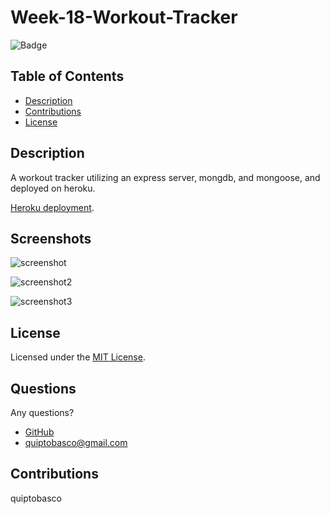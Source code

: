 # Week-18-Workout-Tracker

![Badge](https://img.shields.io/badge/License-MIT-orange)

## Table of Contents
- [Description](#description)
- [Contributions](#contributions)
- [License](#license)

## Description
A workout tracker utilizing an express server, mongdb, and mongoose, and deployed on heroku. 

[Heroku deployment](https://afternoon-waters-73111.herokuapp.com/).

## Screenshots

![screenshot](https://user-images.githubusercontent.com/87678391/145507565-3e8c94e0-5498-467b-8689-4fd7d7013e15.png)

![screenshot2](https://user-images.githubusercontent.com/87678391/145507563-ae748dd9-1164-4ac3-8c97-63c5da09b002.png)

![screenshot3](https://user-images.githubusercontent.com/87678391/145507560-0b93b20b-2a1c-4028-a5e9-72687cedb3eb.png)


## License 
Licensed under the [MIT License](https://choosealicense.com/licenses/mit/).

## Questions
Any questions?
* [GitHub](https://github.com/quiptobasco)
* [quiptobasco@gmail.com](mailto:quiptobasco@gmail.com)

## Contributions
quiptobasco
